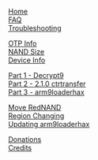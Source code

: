 [Home](https://github.com/Plailect/Guide/wiki)    
[FAQ](FAQ)    
[Troubleshooting](Troubleshooting)   

[OTP Info](OTP-Info)    
[NAND Size](NAND-Size)    
[Device Info](Device-Info)    


[Part 1 - Decrypt9](Part-1-(Decrypt9))      
[Part 2 - 2.1.0 ctrtransfer](Part-2-(2.1.0-ctrtransfer))    
[Part 3 - arm9loaderhax](Part-3-(arm9loaderhax))     

[Move RedNAND](Move-RedNAND)    
[Region Changing](Region-Changing)     
[Updating arm9loaderhax](Updating-arm9loaderhax/)    

[Donations](Donations)    
[Credits](Credits)    
